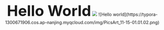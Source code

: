 <div align = "center">
  <font size="28"><b>Hello World</b></font>
  <a align = "center">
  <img src="https://typora-1300671906.cos.ap-nanjing.myqcloud.com/img/PicsArt_11-15-01.01.02.png"/>
  ![Hello world](https://typora-1300671906.cos.ap-nanjing.myqcloud.com/img/PicsArt_11-15-01.01.02.png)
  </a>

</div>

